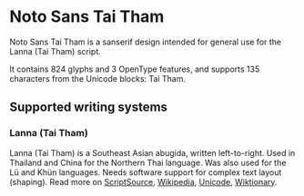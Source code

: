 
# Noto Sans Tai Tham

Noto Sans Tai Tham is a sanserif design intended for general use for the Lanna (Tai Tham) script.

It contains 824 glyphs and 3 OpenType features, and supports 135 characters from the Unicode blocks: Tai Tham.


## Supported writing systems


### Lanna (Tai Tham)

Lanna (Tai Tham) is a Southeast Asian abugida, written left-to-right. Used in Thailand and China for the Northern Thai language. Was also used for the Lü and Khün languages. Needs software support for complex text layout (shaping). Read more on [ScriptSource](https://scriptsource.org/scr/Lana), [Wikipedia](https://en.wikipedia.org/wiki/ISO_15924:Lana), [Unicode](https://www.unicode.org/versions/Unicode13.0.0/ch16.pdf#G53337), [Wiktionary](https://en.wiktionary.org/wiki/Category:Tai_Tham_script).


